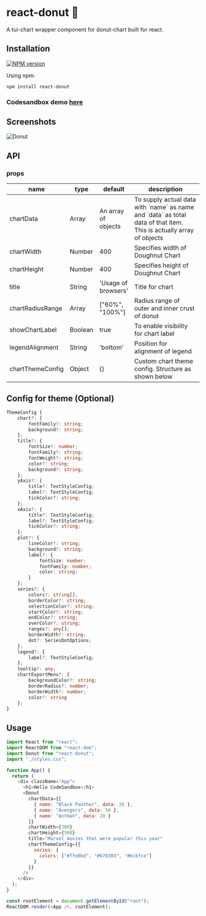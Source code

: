 # react-donut 🍩

A tui-chart wrapper component for donut-chart built for react.

## Installation

[![NPM version](https://img.shields.io/badge/npm-1.0.4-brightgreen.svg)](https://www.npmjs.com/package/react-donut)

Using npm:

```
npm install react-donut
```

### Codesandbox demo [here](https://codesandbox.io/s/2452rqmjqr)

## Screenshots

![Donut](https://i.imgur.com/vpxUlBh.png)

## API

### props

<table class="table table-bordered table-striped">
  <thead>
  <tr>
    <th style="width: 60px;">name</th>
    <th style="width: 50px;">type</th>
    <th style="width: 10px;">default</th>
    <th>description</th>
  </tr>
  </thead>
  <tbody>
    <tr>
      <td>chartData</td>
      <td>Array</td>
      <td>An array of objects</td>
      <td>To supply actual data with `name` as name and `data` as total data of that item. This is actually array of objects</td>
    </tr>
    <tr>
      <td>chartWidth</td>
      <td>Number</td>
      <td>400</td>
      <td>Specifies width of Doughnut Chart</td>
    </tr>
    <tr>
      <td>chartHeight</td>
      <td>Number</td>
      <td>400</td>
      <td>Specifies height of Doughnut Chart</td>
    </tr>
    <tr>
      <td>title</td>
      <td>String</td>
      <td>'Usage of browsers'</td>
      <td>Title for chart</td>
    </tr>
    <tr>
      <td>chartRadiusRange</td>
      <td>Array</td>
      <td>["60%", "100%"]</td>
      <td>Radius range of outer and inner crust of donut </td>
    </tr>
   <tr>
      <td>showChartLabel</td>
      <td>Boolean</td>
      <td>true</td>
      <td>To enable visibility for chart label</td>
    </tr>
	   <tr>
      <td>legendAlignment</td>
      <td>String</td>
      <td>'bottom'</td>
      <td>Position for alignment of legend</td>
    </tr>
    <tr>
      <td>chartThemeConfig</td>
      <td>Object</td>
      <td>{}</td>
      <td>Custom chart theme config. Structure as shown below</td>
    </tr>
  </tbody>
</table>

## Config for theme (Optional)

```ts
ThemeConfig {
    chart?: {
        fontFamily?: string;
        background?: string;
    };
    title?: {
        fontSize?: number;
        fontFamily?: string;
        fontWeight?: string;
        color?: string;
        background?: string;
    };
    yAxis?: {
        title?: TextStyleConfig;
        label?: TextStyleConfig;
        tickColor?: string;
    };
    xAxis?: {
        title?: TextStyleConfig;
        label?: TextStyleConfig;
        tickColor?: string;
    };
    plot?: {
        lineColor?: string;
        background?: string;
        label?: {
            fontSize: number;
            fontFamily: number;
            color: string;
        }
    };
    series?: {
        colors?: string[];
        borderColor?: string;
        selectionColor?: string;
        startColor?: string;
        endColor?: string;
        overColor?: string;
        ranges?: any[];
        borderWidth?: string;
        dot?: SeriesDotOptions;
    };
    legend?: {
        label?: TextStyleConfig;
    };
    tooltip?: any;
    chartExportMenu?: {
        backgroundColor?: string;
        borderRadius?: number;
        borderWidth?: number;
        color?: string
    };
}
```

## Usage

```js
import React from "react";
import ReactDOM from "react-dom";
import Donut from "react-donut";
import "./styles.css";

function App() {
  return (
    <div className="App">
      <h1>Hello CodeSandbox</h1>
      <Donut
        chartData={[
          { name: "Black Panther", data: 30 },
          { name: "Avengers", data: 50 },
          { name: "Antman", data: 20 }
        ]}
        chartWidth={300}
        chartHeight={500}
        title="Marvel movies that were popular this year"
        chartThemeConfig={{
          series: {
            colors: ["#ffe0bd", "#670303", "#6cbfce"]
          }
        }}
      />
    </div>
  );
}

const rootElement = document.getElementById("root");
ReactDOM.render(<App />, rootElement);
```
